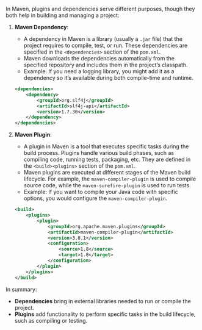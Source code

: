 In Maven, plugins and dependencies serve different purposes, though they both help in building and managing a project:

1.  **Maven Dependency**:

    *   A dependency in Maven is a library (usually a `.jar` file) that the project requires to compile, test, or run. These dependencies are specified in the `<dependencies>` section of the `pom.xml`.
    *   Maven downloads the dependencies automatically from the specified repository and includes them in the project’s classpath.
    *   Example: If you need a logging library, you might add it as a dependency so it’s available during both compile-time and runtime.

    ```xml
    <dependencies>
        <dependency>
            <groupId>org.slf4j</groupId>
            <artifactId>slf4j-api</artifactId>
            <version>1.7.30</version>
        </dependency>
    </dependencies>
    ```

2.  **Maven Plugin**:

    *   A plugin in Maven is a tool that executes specific tasks during the build process. Plugins handle various build phases, such as compiling code, running tests, packaging, etc. They are defined in the `<build><plugins>` section of the `pom.xml`.
    *   Maven plugins are executed at different stages of the Maven build lifecycle. For example, the `maven-compiler-plugin` is used to compile source code, while the `maven-surefire-plugin` is used to run tests.
    *   Example: If you want to compile your Java code with specific options, you would configure the `maven-compiler-plugin`.

    ```xml
    <build>
        <plugins>
            <plugin>
                <groupId>org.apache.maven.plugins</groupId>
                <artifactId>maven-compiler-plugin</artifactId>
                <version>3.8.1</version>
                <configuration>
                    <source>1.8</source>
                    <target>1.8</target>
                </configuration>
            </plugin>
        </plugins>
    </build>
    ```


In summary:

*   **Dependencies** bring in external libraries needed to run or compile the project.
*   **Plugins** add functionality to perform specific tasks in the build lifecycle, such as compiling or testing.